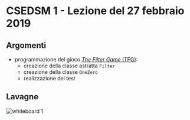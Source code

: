 # CSEDSM 1 - Lezione del 27 febbraio 2019

## Argomenti

* programmazione del gioco [*The Filter Game* (TFG)](https://github.com/SME-CCPPD/TFG):
  * creazione della classe astratta `Filter`
  * creazione della classe `OneZero`
  * realizzazione dei test

## Lavagne

![whiteboard 1](./BN_I_CSEDSM_I_2019-02-20_12.18.21_1.jpg)

